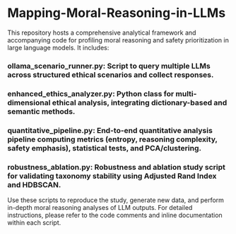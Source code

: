 # Mapping-Moral-Reasoning-in-LLMs

This repository hosts a comprehensive analytical framework and accompanying code for profiling moral reasoning and safety prioritization in large language models. It includes:

### ollama_scenario_runner.py: Script to query multiple LLMs across structured ethical scenarios and collect responses.

### enhanced_ethics_analyzer.py: Python class for multi-dimensional ethical analysis, integrating dictionary-based and semantic methods.

### quantitative_pipeline.py: End-to-end quantitative analysis pipeline computing metrics (entropy, reasoning complexity, safety emphasis), statistical tests, and PCA/clustering.

### robustness_ablation.py: Robustness and ablation study script for validating taxonomy stability using Adjusted Rand Index and HDBSCAN.

Use these scripts to reproduce the study, generate new data, and perform in-depth moral reasoning analyses of LLM outputs. For detailed instructions, please refer to the code comments and inline documentation within each script.
